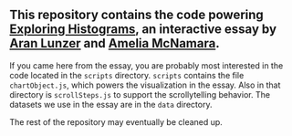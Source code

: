 ## This repository contains the code powering [Exploring Histograms](http://tinlizzie.org/histograms/), an interactive essay by [Aran Lunzer](http://www.vpri.org/html/team_bios/aran_lunzer.htm) and [Amelia McNamara](http://www.science.smith.edu/~amcnamara/). 

If you came here from the essay, you are probably most interested in the code located in the `scripts` directory. `scripts` contains the file `chartObject.js`, which powers the visualization in the essay. Also in that directory is `scrollSteps.js` to support the scrollytelling behavior. The datasets we use in the essay are in the `data` directory. 

The rest of the repository may eventually be cleaned up. 